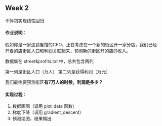 ## Week 2

不掉包实现线性回归

#### 作业说明：

假如你是一家连锁餐馆的CEO，正在考虑在一个新的街区开一家分店，我们已经开着的店街区人口和利润关联起来，预测新的街区开的店的收入。

数据集在 street&profits.txt  中，总共包含两列

第一列是街区人口（万人）
第二列是获得利润（万元）

我们最终要预测街区**有7万人的时候，利润是多少？**

#### 实现过程：

1. 数据画图（调用 plot_data 函数）
2. 梯度下降（调用 gradient_descent）
3. 预测绘图，结果输出

